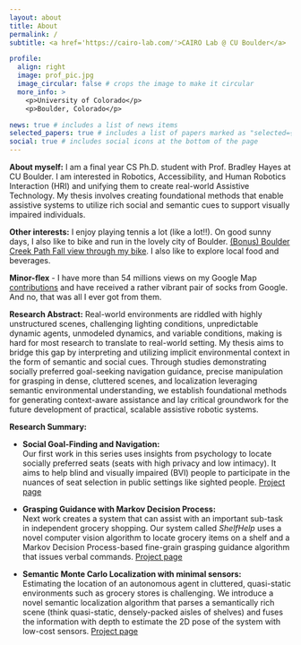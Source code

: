 ```yaml
---
layout: about
title: About
permalink: /
subtitle: <a href='https://cairo-lab.com/'>CAIRO Lab @ CU Boulder</a>

profile:
  align: right
  image: prof_pic.jpg
  image_circular: false # crops the image to make it circular
  more_info: >
    <p>University of Colorado</p>
    <p>Boulder, Colorado</p>

news: true # includes a list of news items
selected_papers: true # includes a list of papers marked as "selected={true}"
social: true # includes social icons at the bottom of the page
---
```


**About myself:** I am a final year CS Ph.D. student with Prof. Bradley Hayes at CU Boulder. I am interested in Robotics, Accessibility, and Human Robotics Interaction (HRI) and unifying them to create real-world Assistive Technology. My thesis involves creating foundational methods that enable assistive systems to utilize rich social and semantic cues to support visually impaired individuals.

**Other interests:** I enjoy playing tennis a lot (like a lot!!). On good sunny days, I also like to bike and run in the lovely city of Boulder. [(Bonus) Boulder Creek Path Fall view through my bike](https://youtube.com/playlist?list=PLEcdUQuIeys3P7XsRJMF3zriFkCa77X0j). I also like to explore local food and beverages.


**Minor-flex** - I have more than 54 millions views on my Google Map [contributions](https://www.google.com/maps/contrib/118433183916755884441/photos/) and have received a rather vibrant pair of socks from Google. And no, that was all I ever got from them.

**Research Abstract:** Real-world environments are riddled with highly unstructured scenes, challenging lighting conditions, unpredictable dynamic agents, unmodeled dynamics, and variable conditions, making is hard for most research to translate to real-world setting.
My thesis aims to bridge this gap by interpreting and utilizing implicit environmental context in the form of semantic and social cues. Through studies demonstrating socially preferred goal-seeking navigation guidance, precise manipulation for grasping in dense, cluttered scenes, and localization leveraging semantic environmental understanding, we establish foundational methods for generating context-aware assistance and lay critical groundwork for the future development of practical, scalable assistive robotic systems.

**Research Summary:** 

* **Social Goal-Finding and Navigation:**  
  Our first work in this series uses insights from psychology to locate socially preferred seats (seats with high privacy and low intimacy). It aims to help blind and visually impaired (BVI) people to participate in the nuances of seat selection in public settings like sighted people. [Project page](https://shivendraagrawal.github.io/projects/social_guidance/)

* **Grasping Guidance with Markov Decision Process:**  
  Next work creates a system that can assist with an important sub-task in independent grocery shopping. Our system called *ShelfHelp* uses a novel computer vision algorithm to locate grocery items on a shelf and a Markov Decision Process-based fine-grain grasping guidance algorithm that issues verbal commands. [Project page](https://shivendraagrawal.github.io/projects/shelfhelp/) 

* **Semantic Monte Carlo Localization with minimal sensors:**  
  Estimating the location of an autonomous agent in cluttered, quasi-static environments such as grocery stores is challenging. We introduce a novel semantic localization algorithm that parses a semantically rich scene (think quasi-static, densely-packed aisles of shelves) and fuses the information with depth to estimate the 2D pose of the system with low-cost sensors. [Project page](https://shivendraagrawal.github.io/projects/shelfmcl/) 
